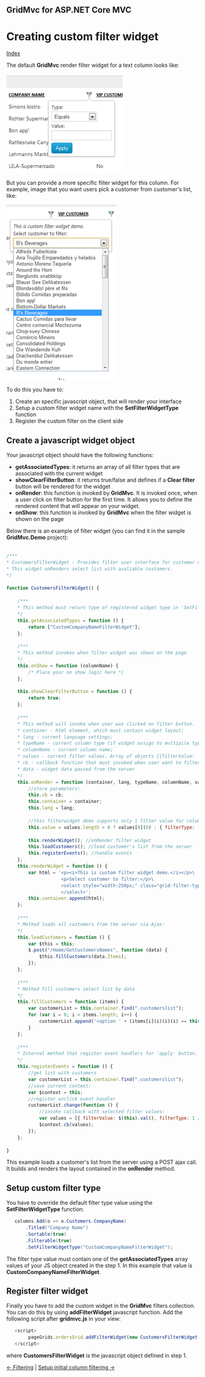 ## GridMvc for ASP.NET Core MVC

# Creating custom filter widget

[Index](Documentation.md)

The default **GridMvc** render filter widget for a text column looks like:

![](../images/Creating_custom_filter_widget_widget_1.png)

But you can provide a more specific filter widget for this column. For example, image that you want users pick a customer from customer's list, like:

![](../images/Creating_custom_filter_widget_widget_2.png)


To do this you have to:
1. Create an specific javascript object, that will render your interface
2. Setup a custom filter widget name with the **SetFilterWidgetType** function
3. Register the custom filter on the client side

## Create a javascript widget object
Your javascript object should have the following functions:

* **getAssociatedTypes**: it returns an array of all filter types that are associated with the current widget
* **showClearFilterButton**: it returns true/false and defines if a **Clear filter** button will be rendered for the widget
* **onRender**: this function is invoked by **GridMvc**. It is invoked once, when a user click on filter button for the first time. It allows you to define the rendered content that will appear on your widget.
* **onShow**:  this function is invoked by **GridMvc** when the filter widget is shown on the page

Below there is an example of filter widget (you can find it in the sample **GridMvc.Demo** project):

```javascript

/***
* CustomersFilterWidget - Provides filter user interface for customer name column in this project
* This widget onRenders select list with avaliable customers.
*/

function CustomersFilterWidget() {

    /***
    * This method must return type of registered widget type in 'SetFilterWidgetType' method
    */
    this.getAssociatedTypes = function () {
        return ["CustomCompanyNameFilterWidget"];
    };

    /***
    * This method invokes when filter widget was shown on the page
    */
    this.onShow = function (columnName) {
        /* Place your on show logic here */
    };

    this.showClearFilterButton = function () {
        return true;
    };

    /***
    * This method will invoke when user was clicked on filter button.
    * container - html element, which must contain widget layout;
    * lang - current language settings;
    * typeName - current column type (if widget assign to multipile types, see: getAssociatedTypes);
    * columnName - current column name;
    * values - current filter values. Array of objects [{filterValue: '', filterType:'1'}]({filterValue_-'',-filterType_'1'});
    * cb - callback function that must invoked when user want to filter this column. Widget must pass filter type and filter value.
    * data - widget data passed from the server
    */
    this.onRender = function (container, lang, typeName, columnName, values, cb, data) {
        //store parameters:
        this.cb = cb;
        this.container = container;
        this.lang = lang;

        //this filterwidget demo supports only 1 filter value for column column
        this.value = values.length > 0 ? values[0](0) : { filterType: 1, filterValue: "" };

        this.renderWidget(); //onRender filter widget
        this.loadCustomers(); //load customer's list from the server
        this.registerEvents(); //handle events
    };
    this.renderWidget = function () {
        var html = '<p><i>This is custom filter widget demo.</i></p>\
                    <p>Select customer to filter:</p>\
                    <select style="width:250px;" class="grid-filter-type customerslist form-control">\
                    </select>';
        this.container.append(html);
    };

    /***
    * Method loads all customers from the server via Ajax:
    */
    this.loadCustomers = function () {
        var $this = this;
        $.post("/Home/GetCustomersNames", function (data) {
            $this.fillCustomers(data.Items);
        });
    };

    /***
    * Method fill customers select list by data
    */
    this.fillCustomers = function (items) {
        var customerList = this.container.find(".customerslist");
        for (var i = 0; i < items.length; i++) {
            customerList.append('<option ' + (items[i](i)(i)(i) == this.value.filterValue ? 'selected="selected"' : '') + ' value="' + items[i](i)(i)(i) + '">' + items[i](i)(i)(i) + '</option>');
        }
    };

    /***
    * Internal method that register event handlers for 'apply' button.
    */
    this.registerEvents = function () {
        //get list with customers
        var customerList = this.container.find(".customerslist");
        //save current context:
        var $context = this;
        //register onclick event handler
        customerList.change(function () {
            //invoke callback with selected filter values:
            var values = [{ filterValue: $(this).val(), filterType: 1 /* Equals */ }]({-filterValue_-$(this).val(),-filterType_-1-__-Equals-__-});
            $context.cb(values);
        });
    };

}
```

This example loads a customer's list from the server using a POST ajax call. It builds and renders the layout contained in the **onRender** method.

## Setup custom filter type 

You have to override the default filter type value using the **SetFilterWidgetType** function:

```c#
   columns.Add(o => o.Customers.CompanyName)
       .Titled("Company Name")
       .Sortable(true)
       .Filterable(true)
       .SetFilterWidgetType("CustomCompanyNameFilterWidget");
```

The filter type value must contain one of the **getAssociatedTypes** array values of your JS object created in the step 1. In this example that value is **CustomCompanyNameFilterWidget**.

## Register filter widget

Finally you have to add the custom widget in the **GridMvc** filters collection. You can do this by using **addFilterWidget** javascript function. Add the following script after **gridmvc.js** in your view:

```javascript
   <script>
        pageGrids.ordersGrid.addFilterWidget(new CustomersFilterWidget());
   </script>
```
where **CustomersFilterWidget** is the javascript object defined in step 1.

[<- Filtering](Filtering.md) | [Setup initial column filtering ->](Setup_initial_column_filtering.md)